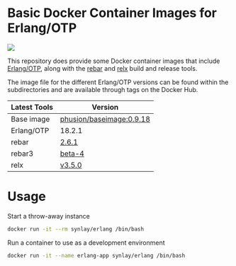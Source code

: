 # Basic Docker Container Images for Erlang/OTP

[![](https://badge.imagelayers.io/synlay/erlang:latest.svg)](https://imagelayers.io/?images=synlay%2Ferlang:latest,synlay%2Ferlang:18.2,synlay%2Ferlang:18.1,synlay%2Ferlang:18.0,synlay%2Ferlang:17.5 'Get your own badge on imagelayers.io')

This repository does provide some Docker container images that include [Erlang/OTP](http://www.erlang.org/), along with the [rebar](https://github.com/rebar/rebar) and [relx](https://github.com/erlware/relx) build and release tools.

The image file for the different Erlang/OTP versions can be found within the subdirectories and are available through tags on the Docker Hub.

Latest Tools | Version
------------ | -------------
Base image | [phusion/baseimage:0.9.18](https://github.com/phusion/baseimage-docker/tree/6052c7a3e76fcb2aa16c15e39e5057dd8e7c2efb)
Erlang/OTP | 18.2.1
rebar | [2.6.1](https://github.com/rebar/rebar/tree/365ac649dc818619757f96a699ddb174f004cff9)
rebar3 | [beta-4](https://github.com/rebar/rebar3/tree/356ac5033d12b8b91ed0d6c4d308b00070ab12b9)
relx | [v3.5.0](https://github.com/erlware/relx/tree/2c8e17e366a548d54f319e8a62d6543d13c64d07)

# Usage

Start a throw-away instance

```bash
docker run -it --rm synlay/erlang /bin/bash
```

Run a container to use as a development environment

```bash
docker run -it --name erlang-app synlay/erlang /bin/bash
```
